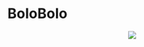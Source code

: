 <h1>BoloBolo</h1>

<p align="center">
<img src="https://github.com/bolobolo/assets//assets/image/Hibiscus.png?raw=true"
</p>

